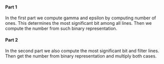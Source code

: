 #### Part 1

In the first part we compute gamma and epsilon by computing number of ones. This determines the most significant bit among all lines. Then we compute the number from such binary representation.

#### Part 2

In the second part we also compute the most significant bit and filter lines. Then get the number from binary representation and multiply both cases.
